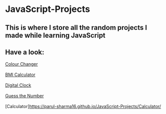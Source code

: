 # JavaScript-Projects
## This is where I store all the random projects I made while learning JavaScript

## Have a look:
[Colour Changer](https://parul-sharma16.github.io/JavaScript-Projects/ColourChanger/)<br><br>
[BMI Calculator](https://parul-sharma16.github.io/JavaScript-Projects/BMI/)<br><br>
[Digital Clock](https://parul-sharma16.github.io/JavaScript-Projects/DigitalClock/)<br><br>
[Guess the Number](https://parul-sharma16.github.io/JavaScript-Projects/GuessNumber/)<br><br>
[Calculator]https://parul-sharma16.github.io/JavaScript-Projects/Calculator/<br><br>
